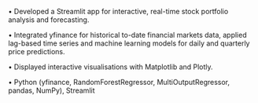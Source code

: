  • Developed a Streamlit app for interactive, real-time stock portfolio analysis and forecasting.
 
 • Integrated yfinance for historical to-date financial markets data, applied lag-based time series and machine learning models for daily and quarterly price predictions. 
 
 • Displayed interactive visualisations with Matplotlib and Plotly.
 
 • Python (yfinance, RandomForestRegressor, MultiOutputRegressor, pandas, NumPy), Streamlit
